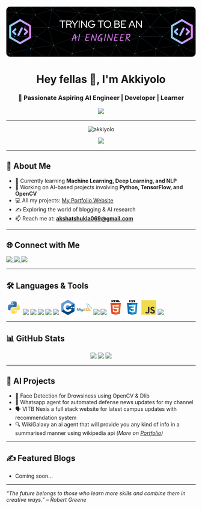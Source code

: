 ![Header](./github-header.png)

<h1 align="center">Hey fellas 👋, I'm Akkiyolo</h1>
<h3 align="center">🚀 Passionate Aspiring AI Engineer | Developer | Learner</h3>

<p align="center">
  <img src="https://miro.medium.com/v2/resize:fit:1400/0*cJVVdyh9y0qQZCn3.gif" width="400"/>
</p>

---

<p align="center">
  <img src="https://komarev.com/ghpvc/?username=akkiyolo&label=Profile%20Views&color=0e75b6&style=flat" alt="akkiyolo" />
</p>

<p align="center">
  <a href="https://github.com/ryo-ma/github-profile-trophy">
    <img src="https://github-profile-trophy.vercel.app/?username=akkiyolo&theme=tokyonight&row=1&column=7" />
  </a>
</p>

---

## 🧠 About Me

- 🌱 Currently learning **Machine Learning, Deep Learning, and NLP**
- 🔭 Working on AI-based projects involving **Python, TensorFlow, and OpenCV**
- 💻 All my projects: [My Portfolio Website](https://akkionweb.netlify.app/)
- ✍️ Exploring the world of blogging & AI research
- 📫 Reach me at: **akshatshukla069@gmail.com**

---

## 🌐 Connect with Me

<p>
  <a href="https://twitter.com/akki" target="blank">
    <img src="https://img.shields.io/twitter/follow/akki?logo=twitter&style=for-the-badge" />
  </a>
  <a href="https://www.linkedin.com/in/akshat-shukla-63516225a/" target="blank">
    <img src="https://img.shields.io/badge/LinkedIn-blue?style=for-the-badge&logo=linkedin" />
  </a>
  <a href="https://www.leetcode.com/akki_yolo" target="blank">
    <img src="https://img.shields.io/badge/LeetCode-000000?style=for-the-badge&logo=leetcode" />
  </a>
</p>

---

## 🛠️ Languages & Tools

<p>
  <img src="https://raw.githubusercontent.com/devicons/devicon/master/icons/python/python-original.svg" width="40"/>
  <img src="https://www.vectorlogo.zone/logos/tensorflow/tensorflow-icon.svg" width="40"/>
  <img src="https://www.vectorlogo.zone/logos/pytorch/pytorch-icon.svg" width="40"/>
  <img src="https://upload.wikimedia.org/wikipedia/commons/0/05/Scikit_learn_logo_small.svg" width="40"/>
  <img src="https://seaborn.pydata.org/_images/logo-mark-lightbg.svg" width="40"/>
  <img src="https://www.vectorlogo.zone/logos/opencv/opencv-icon.svg" width="40"/>
  <img src="https://raw.githubusercontent.com/devicons/devicon/master/icons/cplusplus/cplusplus-original.svg" width="40"/>
  <img src="https://raw.githubusercontent.com/devicons/devicon/master/icons/mysql/mysql-original-wordmark.svg" width="40"/>
  <img src="https://cdn.worldvectorlogo.com/logos/django.svg" width="40"/>
  <img src="https://www.vectorlogo.zone/logos/flutterio/flutterio-icon.svg" width="40"/>
  <img src="https://raw.githubusercontent.com/devicons/devicon/master/icons/html5/html5-original-wordmark.svg" width="40"/>
  <img src="https://raw.githubusercontent.com/devicons/devicon/master/icons/css3/css3-original-wordmark.svg" width="40"/>
  <img src="https://raw.githubusercontent.com/devicons/devicon/master/icons/javascript/javascript-original.svg" width="40"/>
  <img src="https://www.vectorlogo.zone/logos/git-scm/git-scm-icon.svg" width="40"/>
</p>

---

## 📊 GitHub Stats

<p align="center">
  <img src="https://github-readme-stats.vercel.app/api?username=akkiyolo&show_icons=true&theme=radical" />
  <img src="https://github-readme-streak-stats.herokuapp.com/?user=akkiyolo&theme=radical" />
  <img src="https://github-readme-stats.vercel.app/api/top-langs/?username=akkiyolo&layout=compact&theme=radical" />
</p>

---

## 🚀 AI Projects

- 🤖 Face Detection for Drowsiness using OpenCV & Dlib  
- 🧠 Whatsapp agent for automated defense news updates for my channel
- 🗣️ VITB Nexis a full stack website for latest campus updates with recommendation system
- 🔍 WikiGalaxy an ai agent that will provide you any kind of info in a summarised manner using wikipedia api
*(More on [Portfolio](https://akkionweb.netlify.app/))*

---

## ✍️ Featured Blogs

- Coming soon... 

---

*“The future belongs to those who learn more skills and combine them in creative ways.” – Robert Greene*



